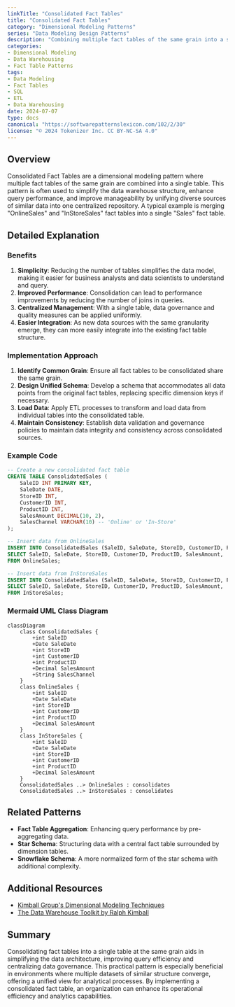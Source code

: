 ```yaml
---
linkTitle: "Consolidated Fact Tables"
title: "Consolidated Fact Tables"
category: "Dimensional Modeling Patterns"
series: "Data Modeling Design Patterns"
description: "Combining multiple fact tables of the same grain into a single table for simplicity and efficiency in data analysis."
categories:
- Dimensional Modeling
- Data Warehousing
- Fact Table Patterns
tags:
- Data Modeling
- Fact Tables
- SQL
- ETL
- Data Warehousing
date: 2024-07-07
type: docs
canonical: "https://softwarepatternslexicon.com/102/2/30"
license: "© 2024 Tokenizer Inc. CC BY-NC-SA 4.0"
---
```



## Overview

Consolidated Fact Tables are a dimensional modeling pattern where multiple fact tables of the same grain are combined into a single table. This pattern is often used to simplify the data warehouse structure, enhance query performance, and improve manageability by unifying diverse sources of similar data into one centralized repository. A typical example is merging "OnlineSales" and "InStoreSales" fact tables into a single "Sales" fact table.

## Detailed Explanation

### Benefits

1. **Simplicity**: Reducing the number of tables simplifies the data model, making it easier for business analysts and data scientists to understand and query.
2. **Improved Performance**: Consolidation can lead to performance improvements by reducing the number of joins in queries.
3. **Centralized Management**: With a single table, data governance and quality measures can be applied uniformly.
4. **Easier Integration**: As new data sources with the same granularity emerge, they can more easily integrate into the existing fact table structure.

### Implementation Approach

1. **Identify Common Grain**: Ensure all fact tables to be consolidated share the same grain.
2. **Design Unified Schema**: Develop a schema that accommodates all data points from the original fact tables, replacing specific dimension keys if necessary.
3. **Load Data**: Apply ETL processes to transform and load data from individual tables into the consolidated table.
4. **Maintain Consistency**: Establish data validation and governance policies to maintain data integrity and consistency across consolidated sources.

### Example Code

```sql
-- Create a new consolidated fact table
CREATE TABLE ConsolidatedSales (
    SaleID INT PRIMARY KEY,
    SaleDate DATE,
    StoreID INT,
    CustomerID INT,
    ProductID INT,
    SalesAmount DECIMAL(10, 2),
    SalesChannel VARCHAR(10) -- 'Online' or 'In-Store'
);

-- Insert data from OnlineSales
INSERT INTO ConsolidatedSales (SaleID, SaleDate, StoreID, CustomerID, ProductID, SalesAmount, SalesChannel)
SELECT SaleID, SaleDate, StoreID, CustomerID, ProductID, SalesAmount, 'Online' AS SalesChannel
FROM OnlineSales;

-- Insert data from InStoreSales
INSERT INTO ConsolidatedSales (SaleID, SaleDate, StoreID, CustomerID, ProductID, SalesAmount, SalesChannel)
SELECT SaleID, SaleDate, StoreID, CustomerID, ProductID, SalesAmount, 'In-Store' AS SalesChannel
FROM InStoreSales;
```

### Mermaid UML Class Diagram

```mermaid
classDiagram
    class ConsolidatedSales {
        +int SaleID
        +Date SaleDate
        +int StoreID
        +int CustomerID
        +int ProductID
        +Decimal SalesAmount
        +String SalesChannel
    }
    class OnlineSales {
        +int SaleID
        +Date SaleDate
        +int StoreID
        +int CustomerID
        +int ProductID
        +Decimal SalesAmount
    }
    class InStoreSales {
        +int SaleID
        +Date SaleDate
        +int StoreID
        +int CustomerID
        +int ProductID
        +Decimal SalesAmount
    }
    ConsolidatedSales ..> OnlineSales : consolidates
    ConsolidatedSales ..> InStoreSales : consolidates
```

## Related Patterns

- **Fact Table Aggregation**: Enhancing query performance by pre-aggregating data.
- **Star Schema**: Structuring data with a central fact table surrounded by dimension tables.
- **Snowflake Schema**: A more normalized form of the star schema with additional complexity.

## Additional Resources

- [Kimball Group's Dimensional Modeling Techniques](https://www.kimballgroup.com)
- [The Data Warehouse Toolkit by Ralph Kimball](https://www.wiley.com/en-in/The+Data+Warehouse+Toolkit%2C+3rd+Edition-p-9781118530801)

## Summary

Consolidating fact tables into a single table at the same grain aids in simplifying the data architecture, improving query efficiency and centralizing data governance. This practical pattern is especially beneficial in environments where multiple datasets of similar structure converge, offering a unified view for analytical processes. By implementing a consolidated fact table, an organization can enhance its operational efficiency and analytics capabilities.
